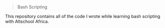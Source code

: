 >Bash Scripting

This repository contains all of the code I wrote while learning bash scripting with Altschool Africa.

